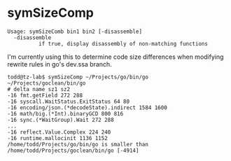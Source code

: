 # symSizeComp

    Usage: symSizeComb bin1 bin2 [-disassemble]
      -disassemble
              if true, display disassembly of non-matching functions

I'm currently using this to determine code size differences when modifying rewrite
rules in go's dev.ssa branch.


	todd@tz-lab$ symSizeComp ~/Projects/go/bin/go ~/Projects/goclean/bin/go 
	# delta name sz1 sz2
	-16 fmt.getField 272 288
	-16 syscall.WaitStatus.ExitStatus 64 80
	-16 encoding/json.(*decodeState).indirect 1584 1600
	-16 math/big.(*Int).binaryGCD 800 816
	-16 sync.(*WaitGroup).Wait 272 288
	...
	-16 reflect.Value.Complex 224 240
	-16 runtime.mallocinit 1136 1152
	/home/todd/Projects/go/bin/go is smaller than /home/todd/Projects/goclean/bin/go [-4914]
